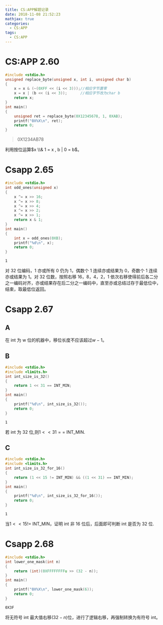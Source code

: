 ```yaml
---
title: CS:APP解题记录
date: 2018-11-08 21:52:23
mathjax: true
categories:
  - CS:APP
tags:
  - CS:APP
---
```


# CS:APP 2.60

```c
#include <stdio.h>
unsigned replace_byte(unsigned x, int i, unsigned char b)
{
    x = x & (~(0XFF << (i << 3)));//相应字节置零
    x = x | (b << (i << 3));      //相应字节改为char b
    return x;
}
int main()
{
    unsigned ret = replace_byte(0X12345678, 1, 0XAB);
    printf("0X%X\n", ret);
    return 0;
}
```

> 0X1234AB78

利用按位运算$x \\& 1 = x , b | 0 = b$。

<!-- more -->

# Csapp 2.65

```c
#include <stdio.h>
int odd_ones(unsigned x)
{
    x ^= x >> 16;
    x ^= x >> 8;
    x ^= x >> 4;
    x ^= x >> 2;
    x ^= x >> 1;
    return x & 1;
}
int main()
{
    int x = odd_ones(0XB);
    printf("%d\n", x);
    return 0;
}
```

    1

对 32 位编码，1 亦或所有 0 仍为 1，偶数个 1 连续亦或结果为 0，奇数个 1 连续亦或结果为 1。对 32 位数，按照右移 16，8，4，2，1 依次右移使得前后各二分之一编码对齐，亦或结果存在后二分之一编码中，直至亦或总结过存于最低位中，结束，取最低位返回。

# Csapp 2.67

## A

在 int 为 w 位的机器中，移位长度不应该超过$w - 1$。

## B

```c
#include <stdio.h>
#include <limits.h>
int int_size_is_32()
{
    return 1 << 31 == INT_MIN;
}
int main()
{
    printf("%d\n", int_size_is_32());
    return 0;
}
```

    1

若 int 为 32 位,则$1 << 31 ==$ INT_MIN.

## C

```c
#include <stdio.h>
#include <limits.h>
int int_size_is_32_for_16()
{
    return (1 << 15 != INT_MIN) && ((1 << 31) == INT_MIN);
}
int main()
{
    printf("%d\n", int_size_is_32_for_16());
    return 0;
}
```

    1

当$1 << 15 !=$ INT_MIN，证明 int 非 16 位后，后面即可判断 int 是否为 32 位.

# Csapp 2.68

```c
#include <stdio.h>
int lower_one_mask(int n)
{
    return (int)(0XFFFFFFFFu >> (32 - n));
}
int main()
{
    printf("0X%X\n", lower_one_mask(6));
    return 0;
}
```

    0X3F

将无符号 int 最大值右移$(32 - n)$位，进行了逻辑右移，再强制转换为有符号 int。
